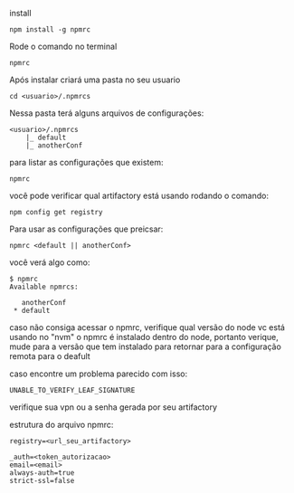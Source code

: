 
install
```
npm install -g npmrc
```

Rode o comando no terminal
```
npmrc
```

Após instalar criará uma pasta no seu usuario

```
cd <usuario>/.npmrcs
```

Nessa pasta terá alguns arquivos de configurações:
```
<usuario>/.npmrcs
    |_ default
    |_ anotherConf
```


para listar as configurações que existem:

```
npmrc
```

você pode verificar qual artifactory está usando rodando o comando:

```
npm config get registry
```

Para usar as configurações que preicsar:
```
npmrc <default || anotherConf>
```

você verá algo como:
```
$ npmrc
Available npmrcs:

   anotherConf
 * default
```

caso não consiga acessar o npmrc, verifique qual versão do node vc está usando no "nvm"
o npmrc é instalado dentro do node, portanto verique, mude para a versão que tem instalado
para retornar para a configuração remota para o deafult

caso encontre um problema parecido com isso:

```
UNABLE_TO_VERIFY_LEAF_SIGNATURE
```

verifique sua vpn ou a senha gerada por seu artifactory

estrutura do arquivo npmrc:

```
registry=<url_seu_artifactory>

_auth=<token_autorizacao>
email=<email>
always-auth=true
strict-ssl=false
```